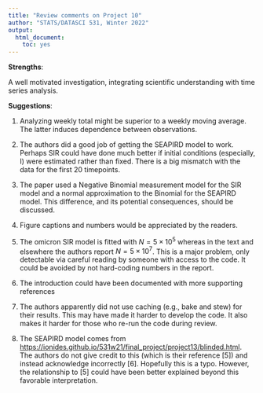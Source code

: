 ```yaml
---
title: "Review comments on Project 10"
author: "STATS/DATASCI 531, Winter 2022"
output:
  html_document:
    toc: yes
---
```


**Strengths**:

A well motivated investigation, integrating scientific understanding with time series analysis.

**Suggestions**:

1. Analyzing weekly total might be superior to a weekly moving average. The latter induces dependence between observations.

2. The authors did a good job of getting the SEAPIRD model to work. Perhaps SIR could have done much better if initial conditions (especially, I) were estimated rather than fixed. There is a big mismatch with the data for the first 20 timepoints.

3. The paper used a Negative Binomial measurement model for the SIR model and a normal approximation to the Binomial for the SEAPIRD model. This difference, and its potential consequences, should be discussed.

4. Figure captions and numbers would be appreciated by the readers.

5. The omicron SIR model is fitted with $N=5\times 10^5$ whereas in the text and elsewhere the authors report $N=5\times 10^7$. This is a major problem, only detectable via careful reading by someone with access to the code. It could be avoided by not hard-coding numbers in the report.

6. The introduction could have been documented with more supporting references

7. The authors apparently did not use caching (e.g., bake and stew) for their results. This may have made it harder to develop the code. It also makes it harder for those who re-run the code during review. 

8. The SEAPIRD model comes from https://ionides.github.io/531w21/final_project/project13/blinded.html. The authors do not give credit to this (which is their reference [5]) and instead acknowledge incorrectly [6]. Hopefully this is a typo. However, the relationship to [5] could have been better explained beyond this favorable interpretation.



